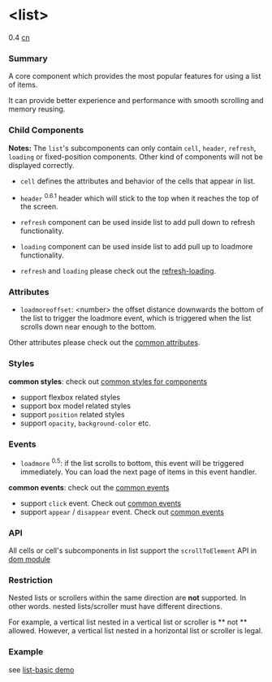 # &lt;list&gt;
<span class="weex-version">0.4</span>
<a href="https://github.com/weexteam/article/issues/74"  class="weex-translate">cn</a>


### Summary

A core component which provides the most popular features for using a list of items.  

It can provide better experience and performance with smooth scrolling and memory reusing.

### Child Components

**Notes:** The `list`'s subcomponents can only contain `cell`, `header`, `refresh`, `loading` or fixed-position components. Other kind of components will not be displayed correctly.

* `cell` defines the attributes and behavior of the cells that appear in list.
* `header` <sup class="wx-v">0.6.1</sup> header which will stick to the top when it reaches the top of the screen.
* `refresh` component can be used inside list to add pull down to refresh functionality.
* `loading` component can be used inside list to add pull up to loadmore functionality.

* `refresh` and `loading` please check out the [refresh-loading](refresh-loading.md).

### Attributes

- `loadmoreoffset`: &lt;number&gt; the offset distance downwards the bottom of the list to trigger the loadmore event, which is triggered when the list scrolls down near enough to the bottom.

Other attributes please check out the [common attributes](../references/common-attrs.md).


### Styles
**common styles**: check out [common styles for components](../references/common-style.md)

- support flexbox related styles
- support box model related styles
- support ``position`` related styles
- support ``opacity``, ``background-color`` etc.

### Events

- `loadmore` <sup class="wx-v">0.5</sup>: if the list scrolls to bottom, this event will be triggered immediately. You can load the next page of items in this event handler.

**common events**: check out the [common events](../references/common-event.md)

- support `click` event. Check out [common events](../references/common-event.md)
- support `appear` / `disappear` event. Check out [common events](../references/common-event.md)

### API

All cells or cell's subcomponents in list support the `scrollToElement` API in [dom module](../modules/dom.md)

### Restriction
Nested lists or scrollers within the same direction are **not** supported. In other words. nested lists/scroller must have different directions.

For example, a vertical list nested in a vertical list or scroller is ** not ** allowed. However, a vertical list nested in a horizontal list or scroller is legal.

### Example

see [list-basic demo](https://github.com/alibaba/weex/blob/example/examples/component/list/list-basic.we)
